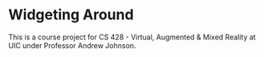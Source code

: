 # Widgeting Around

This is a course project for CS 428 - Virtual, Augmented & Mixed Reality at UIC under Professor Andrew Johnson. 
